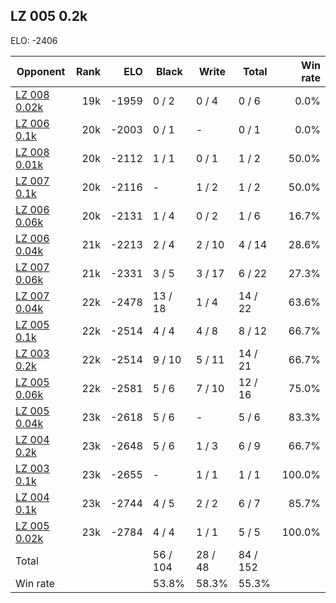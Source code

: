 ## LZ 005 0.2k ##

ELO: -2406

Opponent | Rank | ELO | Black | Write | Total | Win rate
---------|-----:|----:|-------|-------|-------|-------:
[LZ 008 0.02k](LZ%20008%200.02k.md) | 19k | -1959 | 0 / 2 | 0 / 4 | 0 / 6 | 0.0%
[LZ 006 0.1k](LZ%20006%200.1k.md) | 20k | -2003 | 0 / 1 | - | 0 / 1 | 0.0%
[LZ 008 0.01k](LZ%20008%200.01k.md) | 20k | -2112 | 1 / 1 | 0 / 1 | 1 / 2 | 50.0%
[LZ 007 0.1k](LZ%20007%200.1k.md) | 20k | -2116 | - | 1 / 2 | 1 / 2 | 50.0%
[LZ 006 0.06k](LZ%20006%200.06k.md) | 20k | -2131 | 1 / 4 | 0 / 2 | 1 / 6 | 16.7%
[LZ 006 0.04k](LZ%20006%200.04k.md) | 21k | -2213 | 2 / 4 | 2 / 10 | 4 / 14 | 28.6%
[LZ 007 0.06k](LZ%20007%200.06k.md) | 21k | -2331 | 3 / 5 | 3 / 17 | 6 / 22 | 27.3%
[LZ 007 0.04k](LZ%20007%200.04k.md) | 22k | -2478 | 13 / 18 | 1 / 4 | 14 / 22 | 63.6%
[LZ 005 0.1k](LZ%20005%200.1k.md) | 22k | -2514 | 4 / 4 | 4 / 8 | 8 / 12 | 66.7%
[LZ 003 0.2k](LZ%20003%200.2k.md) | 22k | -2514 | 9 / 10 | 5 / 11 | 14 / 21 | 66.7%
[LZ 005 0.06k](LZ%20005%200.06k.md) | 22k | -2581 | 5 / 6 | 7 / 10 | 12 / 16 | 75.0%
[LZ 005 0.04k](LZ%20005%200.04k.md) | 23k | -2618 | 5 / 6 | - | 5 / 6 | 83.3%
[LZ 004 0.2k](LZ%20004%200.2k.md) | 23k | -2648 | 5 / 6 | 1 / 3 | 6 / 9 | 66.7%
[LZ 003 0.1k](LZ%20003%200.1k.md) | 23k | -2655 | - | 1 / 1 | 1 / 1 | 100.0%
[LZ 004 0.1k](LZ%20004%200.1k.md) | 23k | -2744 | 4 / 5 | 2 / 2 | 6 / 7 | 85.7%
[LZ 005 0.02k](LZ%20005%200.02k.md) | 23k | -2784 | 4 / 4 | 1 / 1 | 5 / 5 | 100.0%
Total | | | 56 / 104 | 28 / 48 | 84 / 152 | 
Win rate| | | 53.8% | 58.3% | 55.3% | 
